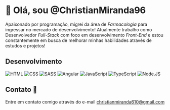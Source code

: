 # 👋 Olá, sou @ChristianMiranda96

Apaixonado por programação, migrei da área de _Farmacologia_ para ingressar no mercado de desenvolvimento! Atualmente trabalho como Desenvolvedor _Full-Stack_ com foco em desenvolvimento _Front-End_ e estou constantemente em busca de melhorar minhas habilidades através de estudos e projetos!

## Desenvolvimento
![HTML](https://img.shields.io/badge/HTML-orange?style=for-the-badge&logo=HTML5&logoColor=white)
![CSS](https://img.shields.io/badge/CSS-blue?style=for-the-badge&logo=CSS3&logoColor=white)
![SASS](https://img.shields.io/badge/SASS-pink?style=for-the-badge&logo=Sass&logoColor=white)
![Angular](https://img.shields.io/badge/Angular-red?style=for-the-badge&logo=Angular&logoColor=white)
![JavaScript](https://img.shields.io/badge/JavaScript-yellow?style=for-the-badge&logo=JavaScript&logoColor=white)
![TypeScript](https://img.shields.io/badge/TypeScript-blue?style=for-the-badge&logo=TypeScript&logoColor=white)
![Node.JS](https://img.shields.io/badge/Node.JS-green?style=for-the-badge&logo=Node.js&logoColor=white)

## Contato 📧
Entre em contato comigo através do e-mail [christianmiranda610@gmail.com](mailto:christianmiranda610@gmail.com?subject=Participação%20de%20projetos)
